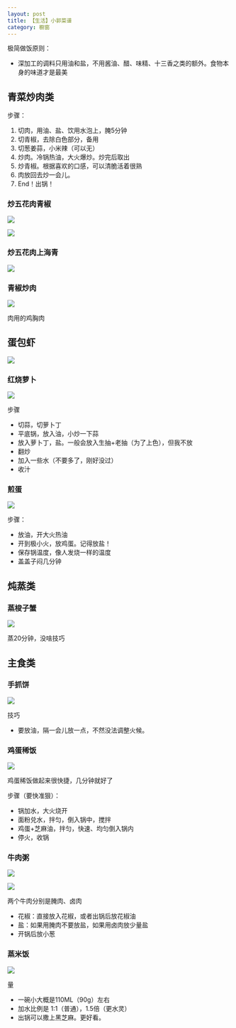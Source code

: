 ```yaml
---
layout: post
title: 【生活】小郭菜谱
category: 橱窗
---
```




极简做饭原则：
- 深加工的调料只用油和盐，不用酱油、醋、味精、十三香之类的额外。食物本身的味道才是最美



## 青菜炒肉类


步骤：
1. 切肉，用油、盐、饮用水泡上，腌5分钟
2. 切青椒，去除白色部分，备用
3. 切葱姜蒜，小米辣（可以无）
4. 炒肉。冷锅热油，大火爆炒。炒完后取出
5. 炒青椒。根据喜欢的口感，可以清脆活着很熟
6. 肉放回去炒一会儿。
7. End！出锅！


### 炒五花肉青椒

![](/pictures_for_blog/cook/炒五花肉青椒2.jpeg)


![](/pictures_for_blog/cook/炒五花肉青椒.jpeg)





### 炒五花肉上海青


![](/pictures_for_blog/cook/炒五花肉上海青.jpeg)



### 青椒炒肉


![](/pictures_for_blog/cook/青椒炒肉.jpeg)

肉用的鸡胸肉




## 蛋包虾


![](/pictures_for_blog/cook/虾包饭.jpeg)


### 红烧萝卜

![](/pictures_for_blog/cook/红烧萝卜.jpeg)

步骤
- 切蒜，切萝卜丁
- 平底锅，放入油，小炒一下蒜
- 放入萝卜丁，盐。一般会放入生抽+老抽（为了上色），但我不放
- 翻炒
- 加入一些水（不要多了，刚好没过）
- 收汁


### 煎蛋

![](/pictures_for_blog/cook/煎蛋.jpeg)

步骤：
- 放油，开大火热油
- 开到极小火，放鸡蛋。记得放盐！
- 保存锅温度，像人发烧一样的温度
- 盖盖子闷几分钟






## 炖蒸类

### 蒸梭子蟹

![](/pictures_for_blog/cook/蒸梭子蟹.jpeg)

蒸20分钟，没啥技巧


## 主食类

### 手抓饼


![](/pictures_for_blog/cook/手抓饼.jpeg)

技巧
- 要放油，隔一会儿放一点，不然没法调整火候。



### 鸡蛋稀饭


![](/pictures_for_blog/cook/炒五花肉青椒.jpeg)

鸡蛋稀饭做起来很快捷，几分钟就好了


步骤（要快准狠）：
- 锅加水，大火烧开
- 面粉兑水，拌匀，倒入锅中，搅拌
- 鸡蛋+芝麻油，拌匀，快速、均匀倒入锅内
- 停火，收锅




### 牛肉粥


![](/pictures_for_blog/cook/牛肉粥1.JPG)

![](/pictures_for_blog/cook/牛肉粥2.jpeg)


两个牛肉分别是腌肉、卤肉
- 花椒：直接放入花椒，或者出锅后放花椒油
- 盐：如果用腌肉不要放盐，如果用卤肉放少量盐
- 开锅后放小葱





### 蒸米饭

![](/pictures_for_blog/cook/蒸米饭.jpeg)

量
- 一碗小大概是110ML（90g）左右
- 加水比例是 1:1（普通），1.5倍（更水灵）
- 出锅可以撒上黑芝麻。更好看。
